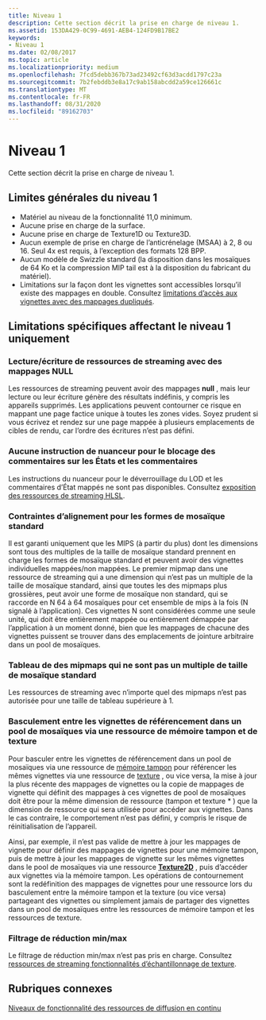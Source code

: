 ```yaml
---
title: Niveau 1
description: Cette section décrit la prise en charge de niveau 1.
ms.assetid: 153DA429-0C99-4691-AEB4-124FD9B17BE2
keywords:
- Niveau 1
ms.date: 02/08/2017
ms.topic: article
ms.localizationpriority: medium
ms.openlocfilehash: 7fcd5debb367b73ad23492cf63d3acdd1797c23a
ms.sourcegitcommit: 7b2febddb3e8a17c9ab158abcdd2a59ce126661c
ms.translationtype: MT
ms.contentlocale: fr-FR
ms.lasthandoff: 08/31/2020
ms.locfileid: "89162703"
---
```

# <a name="tier-1"></a>Niveau 1


Cette section décrit la prise en charge de niveau 1.

## <a name="span-idtier_1_general_limitationsspanspan-idtier_1_general_limitationsspanspan-idtier_1_general_limitationsspantier-1-general-limitations"></a><span id="Tier_1_general_limitations"></span><span id="tier_1_general_limitations"></span><span id="TIER_1_GENERAL_LIMITATIONS"></span>Limites générales du niveau 1


-   Matériel au niveau de la fonctionnalité 11,0 minimum.
-   Aucune prise en charge de la surface.
-   Aucune prise en charge de Texture1D ou Texture3D.
-   Aucun exemple de prise en charge de l’anticrénelage (MSAA) à 2, 8 ou 16. Seul 4x est requis, à l’exception des formats 128 BPP.
-   Aucun modèle de Swizzle standard (la disposition dans les mosaïques de 64 Ko et la compression MIP tail est à la disposition du fabricant du matériel).
-   Limitations sur la façon dont les vignettes sont accessibles lorsqu’il existe des mappages en double. Consultez [limitations d’accès aux vignettes avec des mappages dupliqués](tile-access-limitations-with-duplicate-mappings.md).

## <a name="span-idspecific_limitations_affecting_tier_1_onlyspanspan-idspecific_limitations_affecting_tier_1_onlyspanspan-idspecific_limitations_affecting_tier_1_onlyspanspecific-limitations-affecting-tier-1-only"></a><span id="Specific_limitations_affecting_tier_1_only"></span><span id="specific_limitations_affecting_tier_1_only"></span><span id="SPECIFIC_LIMITATIONS_AFFECTING_TIER_1_ONLY"></span>Limitations spécifiques affectant le niveau 1 uniquement


### <a name="span-idreading_writing_to_streaming_resources_that_have_null_mappingsspanspan-idreading_writing_to_streaming_resources_that_have_null_mappingsspanspan-idreading_writing_to_streaming_resources_that_have_null_mappingsspanreadingwriting-to-streaming-resources-that-have-null-mappings"></a><span id="Reading_writing_to_streaming_resources_that_have_NULL_mappings"></span><span id="reading_writing_to_streaming_resources_that_have_null_mappings"></span><span id="READING_WRITING_TO_STREAMING_RESOURCES_THAT_HAVE_NULL_MAPPINGS"></span>Lecture/écriture de ressources de streaming avec des mappages NULL

Les ressources de streaming peuvent avoir des mappages **null** , mais leur lecture ou leur écriture génère des résultats indéfinis, y compris les appareils supprimés. Les applications peuvent contourner ce risque en mappant une page factice unique à toutes les zones vides. Soyez prudent si vous écrivez et rendez sur une page mappée à plusieurs emplacements de cibles de rendu, car l’ordre des écritures n’est pas défini.

### <a name="span-idno_shader_instructions_for_clamping_lod_and_mapped_status_feedbackspanspan-idno_shader_instructions_for_clamping_lod_and_mapped_status_feedbackspanspan-idno_shader_instructions_for_clamping_lod_and_mapped_status_feedbackspanno-shader-instructions-for-clamping-lod-and-mapped-status-feedback"></a><span id="No_shader_instructions_for_clamping_LOD_and_mapped_status_feedback"></span><span id="no_shader_instructions_for_clamping_lod_and_mapped_status_feedback"></span><span id="NO_SHADER_INSTRUCTIONS_FOR_CLAMPING_LOD_AND_MAPPED_STATUS_FEEDBACK"></span>Aucune instruction de nuanceur pour le blocage des commentaires sur les États et les commentaires

Les instructions du nuanceur pour le déverrouillage du LOD et les commentaires d’État mappés ne sont pas disponibles. Consultez [exposition des ressources de streaming HLSL](hlsl-streaming-resources-exposure.md).

### <a name="span-idalignment_constraints_for_standard_tile_shapesspanspan-idalignment_constraints_for_standard_tile_shapesspanspan-idalignment_constraints_for_standard_tile_shapesspanalignment-constraints-for-standard-tile-shapes"></a><span id="Alignment_constraints_for_standard_tile_shapes"></span><span id="alignment_constraints_for_standard_tile_shapes"></span><span id="ALIGNMENT_CONSTRAINTS_FOR_STANDARD_TILE_SHAPES"></span>Contraintes d’alignement pour les formes de mosaïque standard

Il est garanti uniquement que les MIPS (à partir du plus) dont les dimensions sont tous des multiples de la taille de mosaïque standard prennent en charge les formes de mosaïque standard et peuvent avoir des vignettes individuelles mappées/non mappées. Le premier mipmap dans une ressource de streaming qui a une dimension qui n’est pas un multiple de la taille de mosaïque standard, ainsi que toutes les des mipmaps plus grossières, peut avoir une forme de mosaïque non standard, qui se raccorde en N 64 à 64 mosaïques pour cet ensemble de mips à la fois (N signalé à l’application). Ces vignettes N sont considérées comme une seule unité, qui doit être entièrement mappée ou entièrement démappée par l’application à un moment donné, bien que les mappages de chacune des vignettes puissent se trouver dans des emplacements de jointure arbitraire dans un pool de mosaïques.

### <a name="span-idarray_of_mipmaps_that_aren_t_a_multiple_of_standard_tile_sizespanspan-idarray_of_mipmaps_that_aren_t_a_multiple_of_standard_tile_sizespanspan-idarray_of_mipmaps_that_aren_t_a_multiple_of_standard_tile_sizespanarray-of-mipmaps-that-arent-a-multiple-of-standard-tile-size"></a><span id="Array_of_mipmaps_that_aren_t_a_multiple_of_standard_tile_size"></span><span id="array_of_mipmaps_that_aren_t_a_multiple_of_standard_tile_size"></span><span id="ARRAY_OF_MIPMAPS_THAT_AREN_T_A_MULTIPLE_OF_STANDARD_TILE_SIZE"></span>Tableau de des mipmaps qui ne sont pas un multiple de taille de mosaïque standard

Les ressources de streaming avec n’importe quel des mipmaps n’est pas autorisée pour une taille de tableau supérieure à 1.

### <a name="span-idswitching_between_referencing_tiles_in_a_tile_pool_via_a_buffer_and_texture_resourcespanspan-idswitching_between_referencing_tiles_in_a_tile_pool_via_a_buffer_and_texture_resourcespanspan-idswitching_between_referencing_tiles_in_a_tile_pool_via_a_buffer_and_texture_resourcespanswitching-between-referencing-tiles-in-a-tile-pool-via-a-buffer-and-texture-resource"></a><span id="Switching_between_referencing_tiles_in_a_tile_pool_via_a_Buffer_and_Texture_resource"></span><span id="switching_between_referencing_tiles_in_a_tile_pool_via_a_buffer_and_texture_resource"></span><span id="SWITCHING_BETWEEN_REFERENCING_TILES_IN_A_TILE_POOL_VIA_A_BUFFER_AND_TEXTURE_RESOURCE"></span>Basculement entre les vignettes de référencement dans un pool de mosaïques via une ressource de mémoire tampon et de texture

Pour basculer entre les vignettes de référencement dans un pool de mosaïques via une ressource de [mémoire tampon](introduction-to-buffers.md) pour référencer les mêmes vignettes via une ressource de [texture](introduction-to-textures.md) , ou vice versa, la mise à jour la plus récente des mappages de vignettes ou la copie de mappages de vignette qui définit des mappages à ces vignettes de pool de mosaïques doit être pour la même dimension de ressource (tampon et texture \* ) que la dimension de ressource qui sera utilisée pour accéder aux vignettes. Dans le cas contraire, le comportement n’est pas défini, y compris le risque de réinitialisation de l’appareil.

Ainsi, par exemple, il n’est pas valide de mettre à jour les mappages de vignette pour définir des mappages de vignettes pour une mémoire tampon, puis de mettre à jour les mappages de vignette sur les mêmes vignettes dans le pool de mosaïques via une ressource [**Texture2D**](/windows/desktop/direct3dhlsl/sm5-object-texture2d) , puis d’accéder aux vignettes via la mémoire tampon. Les opérations de contournement sont la redéfinition des mappages de vignettes pour une ressource lors du basculement entre la mémoire tampon et la texture (ou vice versa) partageant des vignettes ou simplement jamais de partager des vignettes dans un pool de mosaïques entre les ressources de mémoire tampon et les ressources de texture.

### <a name="span-idmin_max_reduction_filteringspanspan-idmin_max_reduction_filteringspanspan-idmin_max_reduction_filteringspanminmax-reduction-filtering"></a><span id="Min_Max_reduction_filtering"></span><span id="min_max_reduction_filtering"></span><span id="MIN_MAX_REDUCTION_FILTERING"></span>Filtrage de réduction min/max

Le filtrage de réduction min/max n’est pas pris en charge. Consultez [ressources de streaming fonctionnalités d’échantillonnage de texture](streaming-resources-texture-sampling-features.md).

## <a name="span-idrelated-topicsspanrelated-topics"></a><span id="related-topics"></span>Rubriques connexes


[Niveaux de fonctionnalité des ressources de diffusion en continu](streaming-resources-features-tiers.md)

 

 